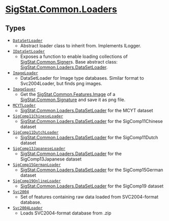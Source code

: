 # [SigStat.Common.Loaders](./README.md)

## Types

- [`DataSetLoader`](./DataSetLoader.md)
	- Abstract loader class to inherit from. Implements ILogger.
- [`IDataSetLoader`](./IDataSetLoader.md)
	- Exposes a function to enable loading collections of [SigStat.Common.Signer](https://github.com/sigstat/sigstat/tree/master/docs/md/SigStat/Common/Signer.md)s.  Base abstract class: [SigStat.Common.Loaders.DataSetLoader](https://github.com/sigstat/sigstat/tree/master/docs/md/SigStat/Common/Loaders/DataSetLoader.md).
- [`ImageLoader`](./ImageLoader.md)
	- DataSetLoader for Image type databases.  Similar format to Svc2004Loader, but finds png images.
- [`ImageSaver`](./ImageSaver.md)
	- Get the [SigStat.Common.Features.Image]() of a [SigStat.Common.Signature](https://github.com/sigstat/sigstat/tree/master/docs/md/SigStat/Common/Signature.md) and save it as png file.
- [`MCYTLoader`](./MCYTLoader.md)
	- [SigStat.Common.Loaders.DataSetLoader](https://github.com/sigstat/sigstat/tree/master/docs/md/SigStat/Common/Loaders/DataSetLoader.md) for the MCYT dataset
- [`SigComp11ChineseLoader`](./SigComp11ChineseLoader.md)
	- [SigStat.Common.Loaders.DataSetLoader](https://github.com/sigstat/sigstat/tree/master/docs/md/SigStat/Common/Loaders/DataSetLoader.md) for the SigComp11Chinese dataset
- [`SigComp11DutchLoader`](./SigComp11DutchLoader.md)
	- [SigStat.Common.Loaders.DataSetLoader](https://github.com/sigstat/sigstat/tree/master/docs/md/SigStat/Common/Loaders/DataSetLoader.md) for the SigComp11Dutch dataset
- [`SigComp13JapaneseLoader`](./SigComp13JapaneseLoader.md)
	- [SigStat.Common.Loaders.DataSetLoader](https://github.com/sigstat/sigstat/tree/master/docs/md/SigStat/Common/Loaders/DataSetLoader.md) for the SigComp13Japanese dataset
- [`SigComp15GermanLoader`](./SigComp15GermanLoader.md)
	- [SigStat.Common.Loaders.DataSetLoader](https://github.com/sigstat/sigstat/tree/master/docs/md/SigStat/Common/Loaders/DataSetLoader.md) for the SigComp15German dataset
- [`SigComp19OnlineLoader`](./SigComp19OnlineLoader.md)
	- [SigStat.Common.Loaders.DataSetLoader](https://github.com/sigstat/sigstat/tree/master/docs/md/SigStat/Common/Loaders/DataSetLoader.md) for the SigComp19 dataset
- [`Svc2004`](./Svc2004.md)
	- Set of features containing raw data loaded from SVC2004-format database.
- [`Svc2004Loader`](./Svc2004Loader.md)
	- Loads SVC2004-format database from .zip

